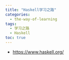 ```yaml
---
title: "Haskell学习之路"
categories:
  - the-way-of-learning
tags:
  - 学习之路
  - Haskell
toc: true
---
```


* <https://www.haskell.org/>
